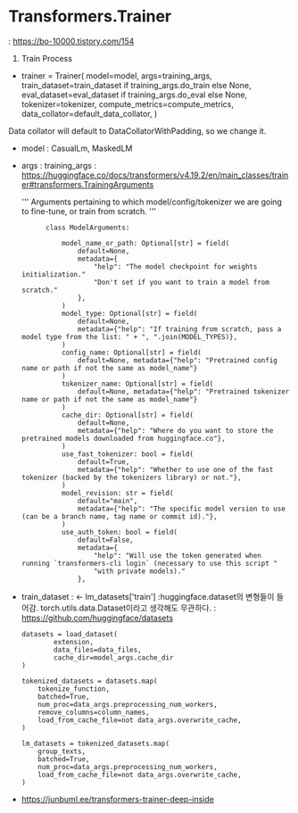 # Transformers.Trainer

: https://bo-10000.tistory.com/154

1. Train Process

- trainer = Trainer(
  model=model,
  args=training_args,
  train_dataset=train_dataset if training_args.do_train else None,
  eval_dataset=eval_dataset if training_args.do_eval else None,
  tokenizer=tokenizer,
  compute_metrics=compute_metrics,
  data_collator=default_data_collator,
  )

Data collator will default to DataCollatorWithPadding, so we change it.

- model : CasualLm, MaskedLM
- args : training_args
  : https://huggingface.co/docs/transformers/v4.19.2/en/main_classes/trainer#transformers.TrainingArguments

    <div>
    '''
    Arguments pertaining to which model/config/tokenizer we are going to fine-tune, or train from scratch.
    '''

            class ModelArguments:

                model_name_or_path: Optional[str] = field(
                    default=None,
                    metadata={
                        "help": "The model checkpoint for weights initialization."
                        "Don't set if you want to train a model from scratch."
                    },
                )
                model_type: Optional[str] = field(
                    default=None,
                    metadata={"help": "If training from scratch, pass a model type from the list: " + ", ".join(MODEL_TYPES)},
                )
                config_name: Optional[str] = field(
                    default=None, metadata={"help": "Pretrained config name or path if not the same as model_name"}
                )
                tokenizer_name: Optional[str] = field(
                    default=None, metadata={"help": "Pretrained tokenizer name or path if not the same as model_name"}
                )
                cache_dir: Optional[str] = field(
                    default=None,
                    metadata={"help": "Where do you want to store the pretrained models downloaded from huggingface.co"},
                )
                use_fast_tokenizer: bool = field(
                    default=True,
                    metadata={"help": "Whether to use one of the fast tokenizer (backed by the tokenizers library) or not."},
                )
                model_revision: str = field(
                    default="main",
                    metadata={"help": "The specific model version to use (can be a branch name, tag name or commit id)."},
                )
                use_auth_token: bool = field(
                    default=False,
                    metadata={
                        "help": "Will use the token generated when running `transformers-cli login` (necessary to use this script "
                        "with private models)."
                    },

    </div>

- train_dataset : <- lm_datasets['train']
  :huggingface.dataset의 변형들이 들어감. torch.utils.data.Dataset이라고 생각해도 무관하다.
  : https://github.com/huggingface/datasets

  <div>

      datasets = load_dataset(
              extension,
              data_files=data_files,
              cache_dir=model_args.cache_dir
      )

      tokenized_datasets = datasets.map(
          tokenize_function,
          batched=True,
          num_proc=data_args.preprocessing_num_workers,
          remove_columns=column_names,
          load_from_cache_file=not data_args.overwrite_cache,
      )

      lm_datasets = tokenized_datasets.map(
          group_texts,
          batched=True,
          num_proc=data_args.preprocessing_num_workers,
          load_from_cache_file=not data_args.overwrite_cache,
      )

</div>

- https://junbuml.ee/transformers-trainer-deep-inside

